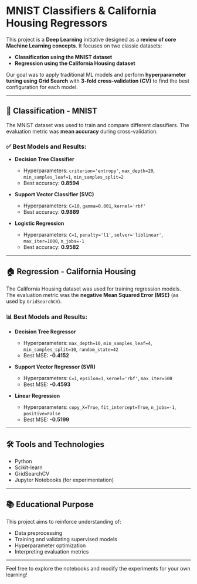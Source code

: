 # MNIST Classifiers & California Housing Regressors

This project is a **Deep Learning** initiative designed as a **review of core Machine Learning concepts**. It focuses on two classic datasets:

- **Classification using the MNIST dataset**
- **Regression using the California Housing dataset**

Our goal was to apply traditional ML models and perform **hyperparameter tuning using Grid Search** with **3-fold cross-validation (CV)** to find the best configuration for each model.

---

## 🔢 Classification - MNIST

The MNIST dataset was used to train and compare different classifiers. The evaluation metric was **mean accuracy** during cross-validation.

### ✅ Best Models and Results:

- **Decision Tree Classifier**
  - Hyperparameters: `criterion='entropy'`, `max_depth=20`, `min_samples_leaf=1`, `min_samples_split=2`
  - Best accuracy: **0.8594**

- **Support Vector Classifier (SVC)**
  - Hyperparameters: `C=10`, `gamma=0.001`, `kernel='rbf'`
  - Best accuracy: **0.9889**

- **Logistic Regression**
  - Hyperparameters: `C=1`, `penalty='l1'`, `solver='liblinear'`, `max_iter=1000`, `n_jobs=-1`
  - Best accuracy: **0.9582**

---

## 🏠 Regression - California Housing

The California Housing dataset was used for training regression models. The evaluation metric was the **negative Mean Squared Error (MSE)** (as used by `GridSearchCV`).

### 📊 Best Models and Results:

- **Decision Tree Regressor**
  - Hyperparameters: `max_depth=10`, `min_samples_leaf=4`, `min_samples_split=10`, `random_state=42`
  - Best MSE: **-0.4152**

- **Support Vector Regressor (SVR)**
  - Hyperparameters: `C=1`, `epsilon=1`, `kernel='rbf'`, `max_iter=500`
  - Best MSE: **-0.4593**

- **Linear Regression**
  - Hyperparameters: `copy_X=True`, `fit_intercept=True`, `n_jobs=-1`, `positive=False`
  - Best MSE: **-0.5199**

---

## 🛠 Tools and Technologies

- Python
- Scikit-learn
- GridSearchCV
- Jupyter Notebooks (for experimentation)

---

## 📚 Educational Purpose

This project aims to reinforce understanding of:

- Data preprocessing
- Training and validating supervised models
- Hyperparameter optimization
- Interpreting evaluation metrics

---

Feel free to explore the notebooks and modify the experiments for your own learning!
